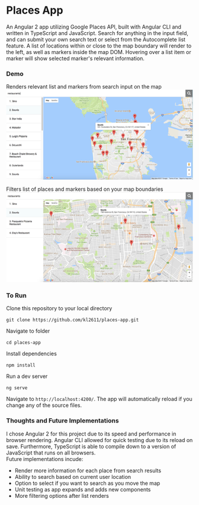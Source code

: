 # Places App

An Angular 2 app utilizing Google Places API, built with Angular CLI and written in TypeScript and JavaScript. Search for anything in the input field, and can submit your own search text or select from the Autocomplete list feature. A list of locations within or close to the map boundary will render to the left, as well as markers inside the map DOM. Hovering over a list item or marker will show selected marker's relevant information.

### Demo
Renders relevant list and markers from search input on the map
![image](https://github.com/kl2611/places-app/blob/master/src/assets/demo1.png)

Filters list of places and markers based on your map boundaries
![image](https://github.com/kl2611/places-app/blob/master/src/assets/demo2.png)

### To Run
Clone this repository to your local directory 
```
git clone https://github.com/kl2611/places-app.git
```

Navigate to folder
```
cd places-app
```

Install dependencies
```
npm install
```
Run a dev server
```
ng serve
```
Navigate to `http://localhost:4200/`. The app will automatically reload if you change any of the source files.

### Thoughts and Future Implementations
I chose Angular 2 for this project due to its speed and performance in browser rendering. Angular CLI allowed for quick testing due to its reload on save. Furthermore, TypeScript is able to compile down to a version of JavaScript that runs on all browsers. 
<br />
Future implementations incude: 
- Render more information for each place from search results
- Ability to search based on current user location 
- Option to select if you want to search as you move the map
- Unit testing as app expands and adds new components
- More filtering options after list renders
